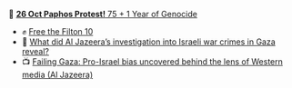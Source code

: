 📢 [**26 Oct Paphos Protest!** 75 + 1 Year of Genocide](/en/event/75_plus_1_year_of_genocide_paphos)


- ✊ [Free the Filton 10](https://www.instagram.com/freethefilton10/)
- 🔎 [What did Al Jazeera’s investigation into Israeli war crimes in Gaza reveal?](https://www.aljazeera.com/news/2024/10/3/what-did-al-jazeeras-investigation-into-israeli-war-crimes-in-gaza-reveal)
- 📺 [Failing Gaza: Pro-Israel bias uncovered behind the lens of Western media (Al Jazeera)](https://www.aljazeera.com/news/2024/10/5/failing-gaza-pro-israel-bias-uncovered-behind-the-lens-of-western-media)
